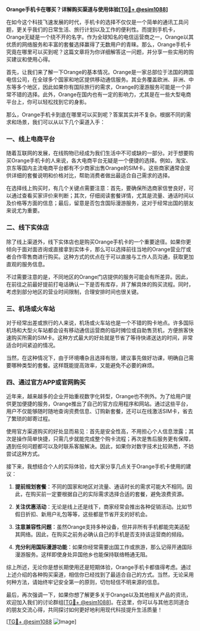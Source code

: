 **Orange手机卡在哪买？详解购买渠道与使用体验[[TG💪+ @esim1088](https://t.me/s/esim1088)]**

在如今这个科技飞速发展的时代，手机卡的选择不仅仅是一个简单的通讯工具问题，更关乎我们的日常生活、旅行计划以及工作的便利性。而提到手机卡，Orange无疑是一个绕不开的名字。作为全球知名的电信运营商之一，Orange以其优质的网络服务和丰富的套餐选择赢得了无数用户的青睐。那么，Orange手机卡究竟在哪里可以买到呢？这篇文章将为你详细解答这一问题，并分享一些实用的购买建议和使用心得。

首先，让我们来了解一下Orange的基本情况。Orange是一家总部位于法国的跨国电信公司，在全球多个国家和地区提供移动通信服务。其业务覆盖欧洲、非洲、中东等多个地区，因此如果你有国际旅行的需求，Orange的漫游服务可能是一个非常不错的选择。此外，Orange在国内也有一定的影响力，尤其是在一些大型电商平台上，你可以轻松找到它的身影。

那么，Orange手机卡到底在哪里可以买到呢？答案其实并不复杂。根据不同的需求和场景，我们可以从以下几个渠道入手：

### 一、线上电商平台

随着互联网的发展，在线购物已经成为我们生活中不可或缺的一部分。对于想要购买Orange手机卡的人来说，各大电商平台无疑是一个便捷的选择。例如，淘宝、京东等国内主流电商平台都有不少商家出售Orange的SIM卡。这些商家通常会提供详细的套餐说明和价格对比，帮助消费者做出最适合自己需求的选择。

在选择线上购买时，有几个关键点需要注意：首先，要确保所选商家信誉良好，可以通过查看买家评价来判断；其次，仔细阅读套餐详情，尤其是流量、通话时间以及价格等方面的信息；最后，留意是否包含国际漫游服务，这对于经常出国的朋友来说尤为重要。

### 二、线下实体店

除了线上渠道外，线下实体店也是购买Orange手机卡的一个重要途径。如果你更倾向于面对面咨询或直接拿到实体卡，那么可以选择前往当地的Orange营业厅或者合作零售商进行购买。这种方式的优点在于可以直接与工作人员沟通，获取更加直观的服务信息。

不过需要注意的是，不同地区的Orange门店提供的服务可能会有所差异。因此，在前往之前最好提前打电话确认一下是否有库存，并了解具体的购买流程。同时，考虑到部分地区的营业时间限制，合理安排时间也很关键。

### 三、机场或火车站

对于经常出差或旅行的人来说，机场或火车站也是一个不错的购卡地点。许多国际机场和大型火车站都会设有移动通信运营商的临时摊位或自助售货机，方便旅客快速购买所需的SIM卡。这种方式最大的好处就是节省了等待快递送达的时间，非常适合时间紧迫的情况。

当然，在这种情况下，由于环境嘈杂且选择有限，建议事先做好功课，明确自己需要哪种类型的套餐。这样既能提高效率，又能避免不必要的麻烦。

### 四、通过官方APP或官网购买

近年来，越来越多的企业开始重视数字化转型，Orange也不例外。为了给用户提供更加便捷的服务，Orange推出了自己的官方应用程序和网站。通过这些平台，用户不仅能够随时随地查询资费信息、订购新套餐，还可以在线激活SIM卡，省去了繁琐的邮寄过程。

使用官方渠道购买的好处显而易见：首先是安全性高，不用担心个人信息泄露；其次是操作简单快捷，只需几步就能完成整个购卡流程；再次是售后服务更有保障，遇到任何问题都可以及时联系客服解决。因此，如果你对数字技术比较熟悉，不妨尝试这种方式。

接下来，我想结合个人的实际体验，给大家分享几点关于Orange手机卡使用的建议：

1. **提前规划套餐**：不同的国家和地区对流量、通话时长的需求可能大不相同。因此，在购买前一定要根据自己的实际需求选择合适的套餐，避免浪费资源。
   
2. **关注优惠活动**：无论是线上还是线下，商家经常会推出各种促销活动。比如节假日折扣、新用户礼包等等，这些都是节省开支的好机会。
   
3. **注意兼容性问题**：虽然Orange支持多种设备，但并非所有手机都能完美适配其网络。因此，在购买之前务必确认自己的手机是否支持该运营商的频段。
   
4. **充分利用国际漫游功能**：如果你经常需要出国工作或旅游，那么记得开通国际漫游服务。这样即使身处异国他乡也能保持联络畅通无阻。

综上所述，无论你是想长期使用还是短期体验，Orange手机卡都值得考虑。通过上述介绍的各种购买渠道，相信你已经找到了最适合自己的方式。当然，无论采用何种方法，请始终牢记安全第一的原则，切勿轻信不明来源的信息。

最后，再次强调一下，如果你想了解更多关于Orange以及其他相关产品的资讯，欢迎加入我们的讨论群组[[TG💪+ @esim1088](https://t.me/s/esim1088)]。在这里，你可以与其他志同道合的朋友交流心得，共同探讨如何更好地利用现代科技提升生活质量！

[[TG💪+ @esim1088](https://t.me/s/esim1088) ![Image](https://i.postimg.cc/4NQfJmqS/Snipaste-2025-05-13-00-14-12.png)]